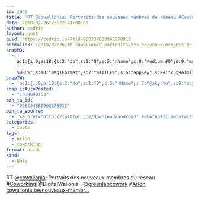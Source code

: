 ```yaml
---
id: 2046
title: 'RT @cowallonia: Portraits des nouveaux membres du réseau #Coworking|@DigitalWallonia : @greenlabcowork #Arlon cowallonia.be/nouveaux-membr…'
date: 2018-02-26T23:22:41+00:00
author: cedric
layout: post
guid: https://cedric.io/?tid=968234889962278912
permalink: /2018/02/26/rt-cowallonia-portraits-des-nouveaux-membres-du-reseau-coworkingdigitalwallonia-greenlabcowork-arlon-cowallonia-be-nouveaux-membr/
snapMD:
  - |
    a:1:{i:0;a:18:{s:2:"do";s:1:"0";s:5:"nName";s:9:"Medium #0";s:9:"msgFormat";s:19:"%FULLTEXT%
    
    %URL%";s:10:"msgTFormat";s:7:"%TITLE%";s:6:"appKey";s:29:"x5g9a34l5z294i5y2q284e4g54454";s:6:"appSec";s:85:"d3h0a44e4s2b4i5u2r234m5f5b4v2l5q2a444h574347464a454x2w20374447494c484b4w2c464f5u2d4z2";s:8:"inclTags";s:1:"1";s:7:"fltrsOn";i:0;s:5:"fltrs";a:0:{}s:7:"proxyOn";i:0;s:7:"useSURL";i:0;s:1:"v";i:350;s:4:"publ";s:1:"0";s:11:"accessToken";s:65:"2353413aa5437433e5648ccf74a16119308317c52d1a24d8ed99f26add037528a";s:12:"appAppUserID";s:65:"104b21fd8da79171a6e7bf800d03b4b761204f242935e05d2d86850a6b1635f77";s:14:"appAppUserName";s:26:"Cédric Bousmanne (akyrho)";s:13:"appAppUserURL";s:26:"https://medium.com/@akyrho";s:7:"pubList";a:0:{}}}
snapTW:
  - 'a:1:{i:0;a:19:{s:2:"do";s:1:"0";s:5:"nName";s:7:"@akyrho";s:9:"msgFormat";s:26:"%TITLE%. %EXCERPT% - %URL%";s:6:"appKey";s:55:"x5g9a8325v2y475r3c4m48584n53446p423r3r5u3e356j5j3k4r2p3";s:6:"appSec";s:105:"d3h0a94o46415u594v3q5l5n5l4r4x474x4j484o473u4i5w2m4k494z2k344n306n5r3l5v2s554p4n3p3k45495c3z4v4d3m3u5w525";s:7:"fltrsOn";i:0;s:5:"fltrs";a:0:{}s:7:"proxyOn";i:0;s:7:"useSURL";i:0;s:1:"v";i:350;s:5:"twURL";s:25:"http://twitter.com/akyrho";s:11:"accessToken";s:50:"6678782-Eyg60SCeh7762DEIsYtTPD5GVeOuSN8ATMdF2Lpppe";s:14:"accessTokenSec";s:45:"PgGDCbcYLJnR5esZjY9ID72A33mUNCYnQwaQTBsojSJNa";s:5:"tw140";i:0;s:10:"riComments";s:1:"1";s:11:"riCommentsM";s:1:"1";s:12:"riCommentsAA";s:1:"1";s:8:"attchImg";s:1:"1";s:9:"wpImgSize";s:4:"full";}}'
snap_isAutoPosted:
  - "1539090153"
ozh_ta_id:
  - "968234889962278912"
ozh_ta_source:
  - '<a href="http://twitter.com/download/android" rel="nofollow">Twitter for Android</a>'
categories:
  - toots
tags:
  - Arlon
  - coworking
format: aside
kind:
  - Note
---
```

RT <span class="username username_linked">@<a href="https://twitter.com/cowallonia" title="Coworking|Digital Wallonia">cowallonia</a></span>: Portraits des nouveaux membres du réseau <span class="hashtag hashtag_local">#<a href="https://cedric.io/tag/coworking/">Coworking</a>|@DigitalWallonia : <span class="username username_linked">@<a href="https://twitter.com/greenlabcowork" title="Greenlab Coworking">greenlabcowork</a></span> <span class="hashtag hashtag_local">#<a href="https://cedric.io/tag/arlon/">Arlon</a> <a href="https://www.cowallonia.be/nouveaux-membres-reseau-greenlab-coworking-arlon/" title="https://www.cowallonia.be/nouveaux-membres-reseau-greenlab-coworking-arlon/" class="link link_untco">cowallonia.be/nouveaux-membr…</a></p>